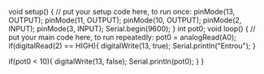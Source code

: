 void setup() {
  // put your setup code here, to run once:
  pinMode(13, OUTPUT);
  pinMode(11, OUTPUT);
  pinMode(10, OUTPUT);
  pinMode(2, INPUT);
  pinMode(3, INPUT);
  Serial.begin(9600);
}
int pot0;
void loop() {
  // put your main code here, to run repeatedly:
  pot0 = analogRead(A0);
  if(digitalRead(2) == HIGH){
    digitalWrite(13, true);
    Serial.println("Entrou");
  }

  if(pot0 < 10){
    digitalWrite(13, false);
    Serial.println(pot0);
  }
}
